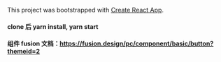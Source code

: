 This project was bootstrapped with [Create React App](https://github.com/facebook/create-react-app).

#### clone 后 yarn install, yarn start

#### 组件 fusion 文档：https://fusion.design/pc/component/basic/button?themeid=2

